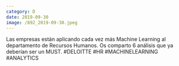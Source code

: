 ```yaml
--- 
category: D 
date: 2019-09-30 
image: /892_2019-09-30.jpeg 
--- 
```


Las empresas están aplicando cada vez más Machine Learning al departamento de Recursos Humanos. Os comparto 6 análisis que ya deberían ser un MUST. #DELOITTE #HR #MACHINELEARNING #ANALYTICS